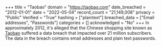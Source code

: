 +++
title = "Taobao"
domain = "https://taobao.com"
date_breached = "2012-01-01"
date = "2022-05-04"
record_count = "21,149,008"
privacy = "Public"
Verified = "True"
hashing = ["plaintext"]
breached_data = ["Email addresses", "Passwords"]
categories = []
acknowledged = "No"
+++
In approximately 2012, it's alleged that the Chinese shopping site known as <a href="https://www.taobao.com" target="_blank" rel="noopener">Taobao</a> suffered a data breach that impacted over 21 million subscribers. The data in the breach contains email addresses and plain text passwords.
